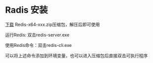 # Radis 安装

[下载](https://github.com/microsoftarchive/redis/releases) Redis-x64-xxx.zip压缩包，解压后即可使用

运行Redis: 双击redis-server.exe

使用Redis命令：双击redis-cli.exe

可以将上述命令添加到环境变量，也可以进入压缩包后直接双击可执行程序
